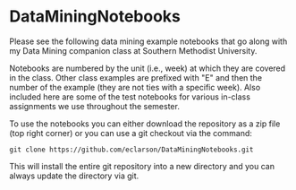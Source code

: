 # DataMiningNotebooks

Please see the following data mining example notebooks that go along with my Data Mining companion class at Southern Methodist University.  

Notebooks are numbered by the unit (i.e., week) at which they are covered in the class. Other class examples are prefixed with "E" and then the number of the example (they are not ties with a specific week). Also included here are some of the test notebooks for various in-class assignments we use throughout the semester. 

To use the notebooks you can either download the repository as a zip file (top right corner) or you can use a git checkout via the command:
```
git clone https://github.com/eclarson/DataMiningNotebooks.git
```

This will install the entire git repository into a new directory and you can always update the directory via git. 